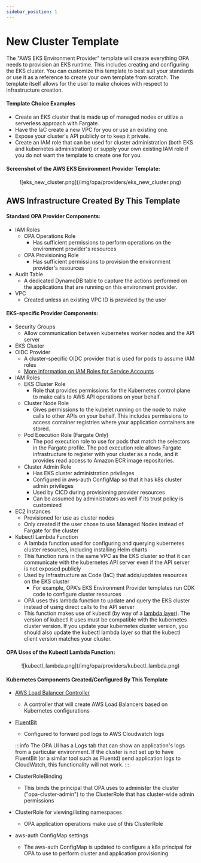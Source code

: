 ```yaml
---
sidebar_position: 1
---
```


# New Cluster Template

The "AWS EKS Environment Provider" template will create everything OPA needs to provision an EKS runtime. This includes creating and configuring the EKS cluster. You can customize this template to best suit your standards or use it as a reference to create your own template from scratch. The template itself allows for the user to make choices with respect to infrastructure creation. 

#### Template Choice Examples
  * Create an EKS cluster that is made up of managed nodes or utilize a serverless approach with Fargate. 
  * Have the IaC create a new VPC for you or use an existing one. 
  * Expose your cluster's API publicly or to keep it private. 
  * Create an IAM role that can be used for cluster administration (both EKS and kubernetes administration) or supply your own existing IAM role if you do not want the template to create one for you.

#### Screenshot of the AWS EKS Environment Provider Template:
<p align="center">
![eks_new_cluster.png](/img/opa/providers/eks_new_cluster.png)
</p>

## AWS Infrastructure Created By This Template

#### Standard OPA Provider Components:
- IAM Roles
  - OPA Operations Role
    * Has sufficient permissions to perform operations on the environment provider's resources
  - OPA Provisioning Role
    * Has sufficient permissions to provision the environment provider's resources
- Audit Table
  * A dedicated DynamoDB table to capture the actions performed on the applications that are running on this environment provider.
- VPC
  * Created unless an existing VPC ID is provided by the user

#### EKS-specific Provider Components:
- Security Groups
  * Allow communication between kubernetes worker nodes and the API server
- EKS Cluster
- OIDC Provider
  * A cluster-specific OIDC provider that is used for pods to assume IAM roles
  * [More information on IAM Roles for Service Accounts](https://docs.aws.amazon.com/eks/latest/userguide/iam-roles-for-service-accounts.html)
- IAM Roles
  - EKS Cluster Role
    * Role that provides permissions for the Kubernetes control plane to make calls to AWS API operations on your behalf.
  - Cluster Node Role
    *	Gives permissions to the kubelet running on the node to make calls to other APIs on your behalf. This includes permissions to access container registries where your application containers are stored.
  - Pod Execution Role (Fargate Only)
    * The pod execution role to use for pods that match the selectors in the Fargate profile. The pod execution role allows Fargate infrastructure to register with your cluster as a node, and it provides read access to Amazon ECR image repositories.
  - Cluster Admin Role
    * Has EKS cluster administration privileges
    * Configured in aws-auth ConfigMap so that it has k8s cluster admin privileges
    * Used by CICD during provisioning provider resources
    * Can be assumed by administrators as well if its trust policy is customized
- EC2 Instances
  * Provisioned for use as cluster nodes
  * Only created if the user chose to use Managed Nodes instead of Fargate for the cluster
- Kubectl Lambda Function
  * A lambda function used for configuring and querying kubernetes cluster resources, including installing Helm charts
  * This function runs in the same VPC as the EKS cluster so that it can communicate with the kubernetes API server even if the API server is not exposed publicly
  * Used by Infrastructure as Code (IaC) that adds/updates resources on the EKS cluster
    * For example, OPA's EKS Environment Provider templates run CDK code to configure cluster resources
  * OPA uses this lambda function to update and query the EKS cluster instead of using direct calls to the API server
  * This function makes use of kubectl (by way of a [lambda layer](https://docs.aws.amazon.com/lambda/latest/dg/chapter-layers.html)). The version of kubectl it uses must be compatible with the kubernetes cluster version. If you update your kubernetes cluster version, you should also update the kubectl lambda layer so that the kubectl client version matches your cluster.
  
#### OPA Uses of the Kubectl Lambda Function:
<p align="center">
![kubectl_lambda.png](/img/opa/providers/kubectl_lambda.png)
</p>

#### Kubernetes Components Created/Configured By This Template

* [AWS Load Balancer Controller](https://docs.aws.amazon.com/eks/latest/userguide/aws-load-balancer-controller.html)
  * A controller that will create AWS Load Balancers based on Kubernetes configurations
* [FluentBit](https://fluentbit.io/)
  * Configured to forward pod logs to AWS Cloudwatch logs

  :::info
  The OPA UI has a Logs tab that can show an application's logs from a particular environment. If the cluster is not set up to have FluentBit (or a similar tool such as Fluentd) send application logs to CloudWatch, this functionality will not work.
  :::

* ClusterRoleBinding
  * This binds the principal that OPA uses to administer the cluster ("opa-cluster-admin") to the ClusterRole that has cluster-wide admin permissions
* ClusterRole for viewing/listing namespaces
  * OPA application operations make use of this ClusterRole
* aws-auth ConfigMap settings
  * The aws-auth ConfigMap is updated to configure a k8s principal for OPA to use to perform cluster and application provisioning
